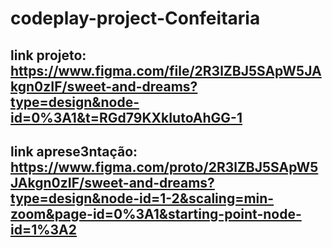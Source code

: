 # codeplay-project-Confeitaria

## link projeto: https://www.figma.com/file/2R3lZBJ5SApW5JAkgn0zIF/sweet-and-dreams?type=design&node-id=0%3A1&t=RGd79KXkIutoAhGG-1

## link aprese3ntação: https://www.figma.com/proto/2R3lZBJ5SApW5JAkgn0zIF/sweet-and-dreams?type=design&node-id=1-2&scaling=min-zoom&page-id=0%3A1&starting-point-node-id=1%3A2
